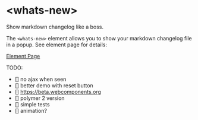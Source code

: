 # \<whats-new\>

Show markdown changelog like a boss.

The `<whats-new>` element allows you to show your markdown changelog file in a popup.
See element page for details:

[Element Page](https://xliiv.github.io/whats-new/components/whats-new/)

TODO:

* [] no ajax when seen
* [] better demo with reset button
* [] https://beta.webcomponents.org
* [] polymer 2 version
* [] simple tests
* [] animation?
